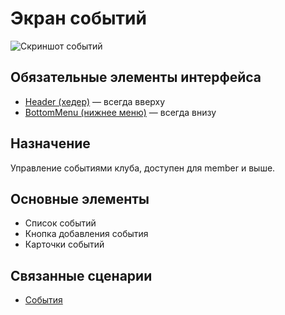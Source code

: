 # Экран событий

![Скриншот событий](../../../ref/events.png)

## Обязательные элементы интерфейса
- [Header (хедер)](../COMPONENTS/Header.md) — всегда вверху
- [BottomMenu (нижнее меню)](../COMPONENTS/BottomMenu.md) — всегда внизу

## Назначение
Управление событиями клуба, доступен для member и выше.

## Основные элементы
- Список событий
- Кнопка добавления события
- Карточки событий

## Связанные сценарии
- [События](../../USER_FLOWS/04_event_management.md) 